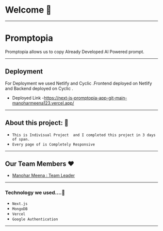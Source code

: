  
# Welcome 👋
  ---
# Promptopia
Promptopia allows us to copy Already Developed AI Powered prompt.

---

## Deployment
For Deployment we used Netlify and Cyclic .Frontend deployed on Netlify and Backend deployed on Cyclic .
 -  Deployed Link  -https://next-js-promptopia-app-git-main-manoharmeena123.vercel.app/

---
## About this project: 🙌
- `This is Indivisual Project  and I completed this project in 3 days of span.`
- `Every page of is Completely Responsive `



---
## Our Team Members ❤️

- [Manohar Meena : Team Leader](https://www.linkedin.com/in/manohar-meena-1a132221b)


---

### Technology we used....🔧

- `Next.js`
- `MongoDB`
-  `Vercel`
-  `Google Authentication`

---




